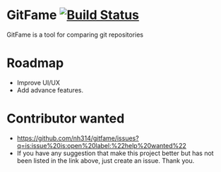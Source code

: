 # GitFame [![Build Status](https://travis-ci.com/nh314/gitfame.svg?branch=develop)](https://travis-ci.com/nh314/gitfame)

GitFame is a tool for comparing git repositories

# Roadmap

- Improve UI/UX
- Add advance features.

# Contributor wanted

- https://github.com/nh314/gitfame/issues?q=is:issue%20is:open%20label:%22help%20wanted%22
- If you have any suggestion that make this project better but has not been listed in the link above, just create an issue.
  Thank you.
